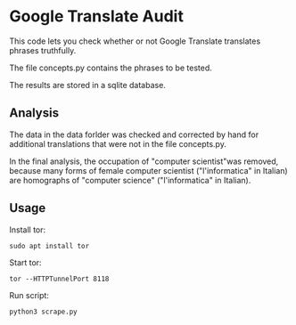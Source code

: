 # Google Translate Audit

This code lets you check whether or not Google Translate translates phrases truthfully.

The file concepts.py contains the phrases to be tested.

The results are stored in a sqlite database.

## Analysis

The data in the data forlder was checked and corrected by hand for additional translations that were not in the file concepts.py.

In the final analysis, the occupation of "computer scientist"was removed, because many forms of female computer scientist ("l'informatica" in Italian) are homographs of "computer science" ("l'informatica" in Italian).

## Usage

Install tor:

    sudo apt install tor

Start tor:

	tor --HTTPTunnelPort 8118

Run script:

	python3 scrape.py
